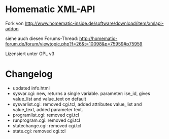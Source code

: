 Homematic XML-API
=================

Fork von http://www.homematic-inside.de/software/download/item/xmlapi-addon

siehe auch diesen Forums-Thread: http://homematic-forum.de/forum/viewtopic.php?f=26&t=10098&p=75959#p75959

Lizensiert unter GPL v3

Changelog
=========

* updated info.html
* sysvar.cgi: new, returns a single variable. parameter: ise_id, gives value_list and value_text on default
* sysvarlist.cgi: removed cgi.tcl, added attributes value_list and value_text, added parameter text.
* programlist.cgi: removed cgi.tcl
* runprogram.cgi: removed cgi.tcl
* statechange.cgi: removed cgi.tcl
* state.cgi: removed cgi.tcl


